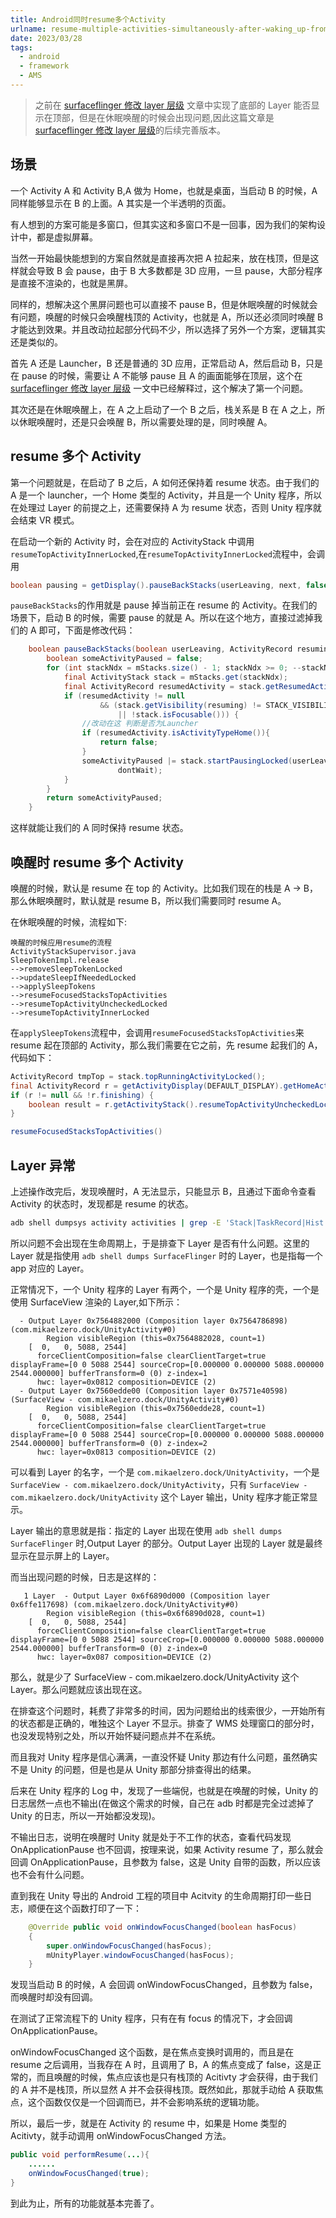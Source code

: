 ```yaml
---
title: Android同时resume多个Activity
urlname: resume-multiple-activities-simultaneously-after-waking_up-from-sleep.
date: 2023/03/28
tags:
  - android
  - framework
  - AMS
---
```


> 之前在 [surfaceflinger 修改 layer 层级](/posts/surfaceflinger_change_layer_level) 文章中实现了底部的 Layer 能否显示在顶部，但是在休眠唤醒的时候会出现问题,因此这篇文章是 [surfaceflinger 修改 layer 层级](/posts/surfaceflinger_change_layer_level)的后续完善版本。

## 场景

一个 Activity A 和 Activity B,A 做为 Home，也就是桌面，当启动 B 的时候，A 同样能够显示在 B 的上面。A 其实是一个半透明的页面。

有人想到的方案可能是多窗口，但其实这和多窗口不是一回事，因为我们的架构设计中，都是虚拟屏幕。

当然一开始最快能想到的方案自然就是直接再次把 A 拉起来，放在栈顶，但是这样就会导致 B 会 pause，由于 B 大多数都是 3D 应用，一旦 pause，大部分程序是直接不渲染的，也就是黑屏。

同样的，想解决这个黑屏问题也可以直接不 pause B，但是休眠唤醒的时候就会有问题，唤醒的时候只会唤醒栈顶的 Activity，也就是 A，所以还必须同时唤醒 B 才能达到效果。并且改动拉起部分代码不少，所以选择了另外一个方案，逻辑其实还是类似的。

首先 A 还是 Launcher，B 还是普通的 3D 应用，正常启动 A，然后启动 B，只是在 pause 的时候，需要让 A 不能够 pause 且 A 的画面能够在顶层，这个在 [surfaceflinger 修改 layer 层级](/posts/surfaceflinger_change_layer_level) 一文中已经解释过，这个解决了第一个问题。

其次还是在休眠唤醒上，在 A 之上启动了一个 B 之后，栈关系是 B 在 A 之上，所以休眠唤醒时，还是只会唤醒 B，所以需要处理的是，同时唤醒 A。

## resume 多个 Activity

第一个问题就是，在启动了 B 之后，A 如何还保持着 resume 状态。由于我们的 A 是一个 launcher，一个 Home 类型的 Activity，并且是一个 Unity 程序，所以在处理过 Layer 的前提之上，还需要保持 A 为 resume 状态，否则 Unity 程序就会结束 VR 模式。

在启动一个新的 Activity 时，会在对应的 ActivityStack 中调用`resumeTopActivityInnerLocked`,在`resumeTopActivityInnerLocked`流程中，会调用

```java
boolean pausing = getDisplay().pauseBackStacks(userLeaving, next, false);
```

`pauseBackStacks`的作用就是 pause 掉当前正在 resume 的 Activity。在我们的场景下，启动 B 的时候，需要 pause 的就是 A。所以在这个地方，直接过滤掉我们的 A 即可，下面是修改代码：

```java
    boolean pauseBackStacks(boolean userLeaving, ActivityRecord resuming, boolean dontWait) {
        boolean someActivityPaused = false;
        for (int stackNdx = mStacks.size() - 1; stackNdx >= 0; --stackNdx) {
            final ActivityStack stack = mStacks.get(stackNdx);
            final ActivityRecord resumedActivity = stack.getResumedActivity();
            if (resumedActivity != null
                    && (stack.getVisibility(resuming) != STACK_VISIBILITY_VISIBLE
                        || !stack.isFocusable())) {
                //改动在这 判断是否为Launcher
                if (resumedActivity.isActivityTypeHome()){
                    return false;
                }
                someActivityPaused |= stack.startPausingLocked(userLeaving, false, resuming,
                        dontWait);
            }
        }
        return someActivityPaused;
    }
```

这样就能让我们的 A 同时保持 resume 状态。

## 唤醒时 resume 多个 Activity

唤醒的时候，默认是 resume 在 top 的 Activity。比如我们现在的栈是 A -> B，那么休眠唤醒时，默认就是 resume B，所以我们需要同时 resume A。

在休眠唤醒的时候，流程如下:

```text
唤醒的时候应用resume的流程
ActivityStackSupervisor.java
SleepTokenImpl.release
-->removeSleepTokenLocked
-->updateSleepIfNeededLocked
-->applySleepTokens
-->resumeFocusedStacksTopActivities
-->resumeTopActivityUncheckedLocked
-->resumeTopActivityInnerLocked
```

在`applySleepTokens`流程中，会调用`resumeFocusedStacksTopActivities`来 resume 起在顶部的 Activity，那么我们需要在它之前，先 resume 起我们的 A，代码如下：

```java
ActivityRecord tmpTop = stack.topRunningActivityLocked();
final ActivityRecord r = getActivityDisplay(DEFAULT_DISPLAY).getHomeActivity();
if (r != null && !r.finishing) {
    boolean result = r.getActivityStack().resumeTopActivityUncheckedLocked(r, null);
}

resumeFocusedStacksTopActivities()
```

## Layer 异常

上述操作改完后，发现唤醒时，A 无法显示，只能显示 B，且通过下面命令查看 Activity 的状态时，发现都是 resume 的状态。

```bash
adb shell dumpsys activity activities | grep -E 'Stack|TaskRecord|Hist|Display|state'
```

所以问题不会出现在生命周期上，于是排查下 Layer 是否有什么问题。这里的 Layer 就是指使用 `adb shell dumps SurfaceFlinger` 时的 Layer，也是指每一个 app 对应的 Layer。

正常情况下，一个 Unity 程序的 Layer 有两个，一个是 Unity 程序的壳，一个是使用 SurfaceView 渲染的 Layer,如下所示：

```text
  - Output Layer 0x7564882000 (Composition layer 0x7564786898) (com.mikaelzero.dock/UnityActivity#0)
        Region visibleRegion (this=0x7564882028, count=1)
    [  0,   0, 5088, 2544]
      forceClientComposition=false clearClientTarget=true displayFrame=[0 0 5088 2544] sourceCrop=[0.000000 0.000000 5088.000000 2544.000000] bufferTransform=0 (0) z-index=1
      hwc: layer=0x0812 composition=DEVICE (2)
  - Output Layer 0x7560edde00 (Composition layer 0x7571e40598) (SurfaceView - com.mikaelzero.dock/UnityActivity#0)
        Region visibleRegion (this=0x7560edde28, count=1)
    [  0,   0, 5088, 2544]
      forceClientComposition=false clearClientTarget=true displayFrame=[0 0 5088 2544] sourceCrop=[0.000000 0.000000 5088.000000 2544.000000] bufferTransform=0 (0) z-index=2
      hwc: layer=0x0813 composition=DEVICE (2)
```

可以看到 Layer 的名字，一个是 `com.mikaelzero.dock/UnityActivity`，一个是 `SurfaceView - com.mikaelzero.dock/UnityActivity`，只有 `SurfaceView - com.mikaelzero.dock/UnityActivity` 这个 Layer 输出，Unity 程序才能正常显示。

Layer 输出的意思就是指：指定的 Layer 出现在使用 `adb shell dumps SurfaceFlinger` 时,Output Layer 的部分。Output Layer 出现的 Layer 就是最终显示在显示屏上的 Layer。

而当出现问题的时候，日志是这样的：

```text
   1 Layer  - Output Layer 0x6f6890d000 (Composition layer 0x6ffe117698) (com.mikaelzero.dock/UnityActivity#0)
        Region visibleRegion (this=0x6f6890d028, count=1)
    [  0,   0, 5088, 2544]
      forceClientComposition=false clearClientTarget=true displayFrame=[0 0 5088 2544] sourceCrop=[0.000000 0.000000 5088.000000 2544.000000] bufferTransform=0 (0) z-index=0
      hwc: layer=0x087 composition=DEVICE (2)
```

那么，就是少了 SurfaceView - com.mikaelzero.dock/UnityActivity 这个 Layer。那么问题就应该出现在这。

在排查这个问题时，耗费了非常多的时间，因为问题给出的线索很少，一开始所有的状态都是正确的，唯独这个 Layer 不显示。排查了 WMS 处理窗口的部分时，也没发现特别之处，所以开始怀疑问题点并不在系统。

而且我对 Unity 程序是信心满满，一直没怀疑 Unity 那边有什么问题，虽然确实不是 Unity 的问题，但是也是从 Unity 那部分排查得出的结果。

后来在 Unity 程序的 Log 中，发现了一些端倪，也就是在唤醒的时候，Unity 的日志居然一点也不输出(在做这个需求的时候，自己在 adb 时都是完全过滤掉了 Unity 的日志，所以一开始都没发现)。

不输出日志，说明在唤醒时 Unity 就是处于不工作的状态，查看代码发现 OnApplicationPause 也不回调，按理来说，如果 Activity resume 了，那么就会回调 OnApplicationPause，且参数为 false，这是 Unity 自带的函数，所以应该也不会有什么问题。

直到我在 Unity 导出的 Android 工程的项目中 Acitvity 的生命周期打印一些日志，顺便在这个函数打印了一下：

```java
    @Override public void onWindowFocusChanged(boolean hasFocus)
    {
        super.onWindowFocusChanged(hasFocus);
        mUnityPlayer.windowFocusChanged(hasFocus);
    }
```

发现当启动 B 的时候，A 会回调 onWindowFocusChanged，且参数为 false，而唤醒时却没有回调。

在测试了正常流程下的 Unity 程序，只有在有 focus 的情况下，才会回调 OnApplicationPause。

onWindowFocusChanged 这个函数，是在焦点变换时调用的，而且是在 resume 之后调用，当我存在 A 时，且调用了 B，A 的焦点变成了 false，这是正常的，而且唤醒的时候，焦点应该也是只有栈顶的 Acitivty 才会获得，由于我们的 A 并不是栈顶，所以显然 A 并不会获得栈顶。既然如此，那就手动给 A 获取焦点，这个函数仅仅是一个回调而已，并不会影响系统的逻辑功能。

所以，最后一步，就是在 Activity 的 resume 中，如果是 Home 类型的 Acitivty，就手动调用 onWindowFocusChanged 方法。

```java
public void performResume(...){
    ......
    onWindowFocusChanged(true);
}
```

到此为止，所有的功能就基本完善了。